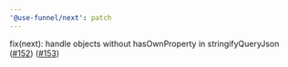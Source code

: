 ```yaml
---
'@use-funnel/next': patch
---
```


fix(next): handle objects without hasOwnProperty in stringifyQueryJson ([#152](https://github.com/toss/use-funnel/issues/152)) ([#153](https://github.com/toss/use-funnel/issues/153))
